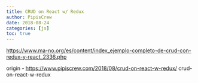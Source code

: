 ```yaml
---
title: CRUD on React w/ Redux
author: PipisCrew
date: 2018-08-24
categories: [js]
toc: true
---
```


https://www.ma-no.org/es/content/index_ejemplo-completo-de-crud-con-redux-y-react_2336.php

origin - https://www.pipiscrew.com/2018/08/crud-on-react-w-redux/ crud-on-react-w-redux